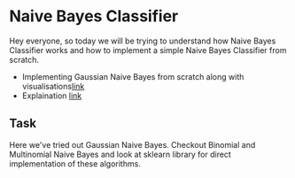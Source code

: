 # Naive Bayes Classifier

Hey everyone, so today we will be trying to understand how Naive Bayes Classifier works and how to implement a simple Naive Bayes Classifier from scratch.


- Implementing Gaussian Naive Bayes from scratch along with visualisations[link](./NaiveBayesIris.ipynb)
- Explaination [link](./Naive-explained.md)

## Task 

Here we've tried out Gaussian Naive Bayes. Checkout Binomial and Multinomial Naive Bayes and look at sklearn library for direct implementation of these algorithms.
